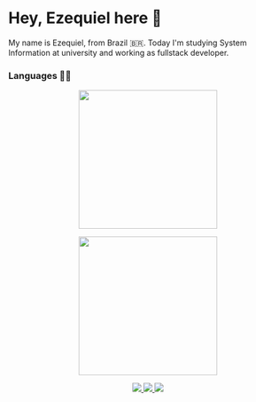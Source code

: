 # Hey, Ezequiel here 🦁
My name is Ezequiel, from Brazil 🇧🇷. Today I'm studying System Information at university and working as fullstack developer.

### Languages 👨‍💻
<p align='center'>
  <a href="#"><img src="https://github-readme-stats.vercel.app/api/top-langs/?username=EzequielAS&layout=compact&theme=dark&count_private=true" width="250"></a>
</p>
<p align='center'>
  <a href="#"><img src="https://github-readme-stats.vercel.app/api?username=EzequielAS&show_icons=true&count_private=true&theme=dark" width="250"></a>
</p>
  
<p align='center'>
  <a href="https://wa.me/5579991542456?text=Olá!%20Ezequiel%20vim%20do%20Github" target="__blank">
    <img src="https://img.shields.io/badge/WHATSAPP-%2325D366.svg?&style=for-the-badge&logo=whatsapp&logoColor=white" />    
  </a>
  
  <a href="https://www.linkedin.com/in/ezequiel-alves-3b09a21a6/" target="__blank">
    <img src="https://img.shields.io/badge/linkedin-%230077B5.svg?&style=for-the-badge&logo=linkedin&logoColor=white" />
  </a>
  
  <a href="https://www.instagram.com/ezequiel.alves0/" target="__blank">
    <img src="https://img.shields.io/badge/instagram-%23E4405F.svg?&style=for-the-badge&logo=instagram&logoColor=white" />        
  </a>
</p>


